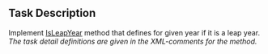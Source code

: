 ## Task Description

Implement [IsLeapYear](LeapYearTask/Year.cs#L12) method that defines for given year if it is a leap year. *The task detail definitions are given in the  XML-comments for the method.*